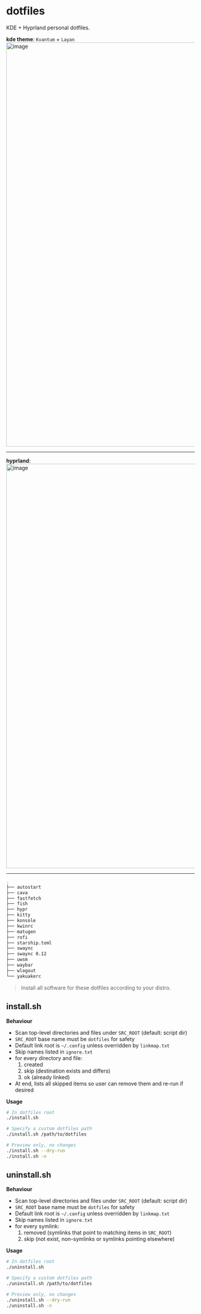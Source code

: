 # dotfiles

KDE + Hyprland personal dotfiles.

**kde theme**: `Kvantum` + `Layan`
<img width="1920" height="1080" alt="image" src="https://github.com/user-attachments/assets/4be2205c-5b19-484f-bd9d-b86eee766e34" />


---
**hyprland**:
<img width="1920" height="1080" alt="image" src="https://github.com/user-attachments/assets/46ebcb65-8274-4bdc-8c6d-375eafb7ef5a" />


---
```bash
.
├── autostart
├── cava
├── fastfetch
├── fish
├── hypr
├── kitty
├── konsole
├── kwinrc
├── matugen
├── rofi
├── starship.toml
├── swaync
├── swaync 0.12
├── uwsm
├── waybar
├── wlogout
└── yakuakerc
```
> Install all software for these dotfiles according to your distro.

## install.sh

**Behaviour**

- Scan top-level directories and files under `SRC_ROOT` (default: script dir)
- `SRC_ROOT` base name must be `dotfiles` for safety
- Default link root is `~/.config` unless overridden by `linkmap.txt`
- Skip names listed in `ignore.txt`
- for every directory and file:
  1. created
  2. skip (destination exists and differs)
  3. ok (already linked)
- At end, lists all skipped items so user can remove them and re-run if desired

**Usage**

```bash
# In dotfiles root
./install.sh

# Specify a custom dotfiles path
./install.sh /path/to/dotfiles

# Preview only, no changes
./install.sh --dry-run
./install.sh -n
```

## uninstall.sh

**Behaviour**

- Scan top-level directories and files under `SRC_ROOT` (default: script dir)
- `SRC_ROOT` base name must be `dotfiles` for safety
- Default link root is `~/.config` unless overridden by `linkmap.txt`
- Skip names listed in `ignore.txt`
- for every symlink:
  1. removed (symlinks that point to matching items in `SRC_ROOT`)
  2. skip (not exist, non-symlinks or symlinks pointing elsewhere)

**Usage**

```bash
# In dotfiles root
./uninstall.sh

# Specify a custom dotfiles path
./uninstall.sh /path/to/dotfiles

# Preview only, no changes
./uninstall.sh --dry-run
./uninstall.sh -n
```
